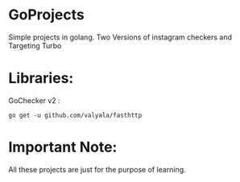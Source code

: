 # GoProjects

Simple projects in golang.
Two Versions of instagram checkers and Targeting Turbo

# Libraries:
GoChecker v2 :
```
go get -u github.com/valyala/fasthttp
```
# Important Note:

All these projects are just for the purpose of learning.
